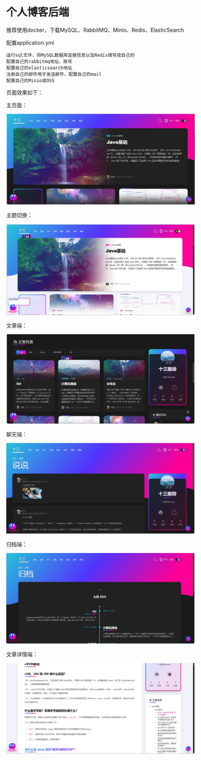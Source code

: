 # 个人博客后端

推荐使用docker，下载MySQL、RabbitMQ、Minio、Redis、ElasticSearch

配置application.yml

```
运行sql文件，将MySQL数据库连接信息以及Redis填写成自己的
配置自己的rabbitmq地址、账号
配置自己的elasticsearch地址
注册自己的邮件用于发送邮件，配置自己的mail
配置自己的Minio或OSS
```

页面效果如下：

主页面：

![](https://raw.githubusercontent.com/llyyzzs/picture/master/blog/img.png)

主题切换：

![](https://raw.githubusercontent.com/llyyzzs/picture/master/blog/img_4.png)

文章端：

![](https://raw.githubusercontent.com/llyyzzs/picture/master/blog/img_1.png)

聊天端：

![](https://raw.githubusercontent.com/llyyzzs/picture/master/blog/img_2.png)

归档端：

![](https://raw.githubusercontent.com/llyyzzs/picture/master/blog/img_3.png)

文章详情端：

![](https://raw.githubusercontent.com/llyyzzs/picture/master/blog/img_5.png)

